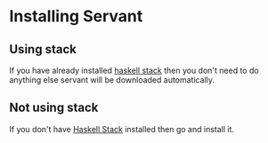 # Installing Servant

## Using stack

If you have already installed [haskell stack](https://docs.haskellstack.org/en/stable/README/#how-to-install) then you don't need to do anything else servant will be downloaded automatically.

## Not using stack

If you don't have [Haskell Stack](https://docs.haskellstack.org/en/stable/README/#how-to-install) installed then go and install it.
